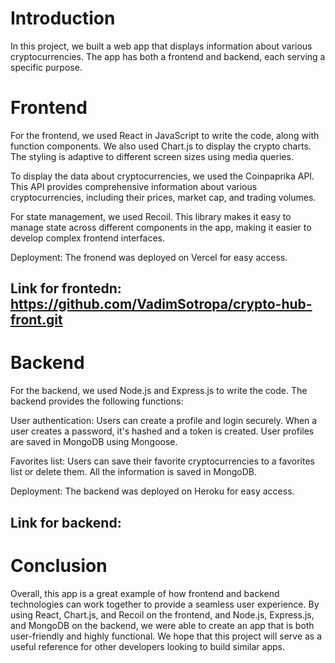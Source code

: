 # Introduction
In this project, we built a web app that displays information about various cryptocurrencies. The app has both a frontend and backend, each serving a specific purpose.

# Frontend
For the frontend, we used React in JavaScript to write the code, along with function components. We also used Chart.js to display the crypto charts. The styling is adaptive to different screen sizes using media queries.

To display the data about cryptocurrencies, we used the Coinpaprika API. This API provides comprehensive information about various cryptocurrencies, including their prices, market cap, and trading volumes.

For state management, we used Recoil. This library makes it easy to manage state across different components in the app, making it easier to develop complex frontend interfaces.

Deployment: The fronend was deployed on Vercel for easy access.

## Link for frontedn: https://github.com/VadimSotropa/crypto-hub-front.git

# Backend
For the backend, we used Node.js and Express.js to write the code. The backend provides the following functions:

User authentication: Users can create a profile and login securely. When a user creates a password, it's hashed and a token is created. User profiles are saved in MongoDB using Mongoose.

Favorites list: Users can save their favorite cryptocurrencies to a favorites list or delete them. All the information is saved in MongoDB.

Deployment: The backend was deployed on Heroku for easy access.

## Link for backend: 

# Conclusion
Overall, this app is a great example of how frontend and backend technologies can work together to provide a seamless user experience. By using React, Chart.js, and Recoil on the frontend, and Node.js, Express.js, and MongoDB on the backend, we were able to create an app that is both user-friendly and highly functional. We hope that this project will serve as a useful reference for other developers looking to build similar apps.
